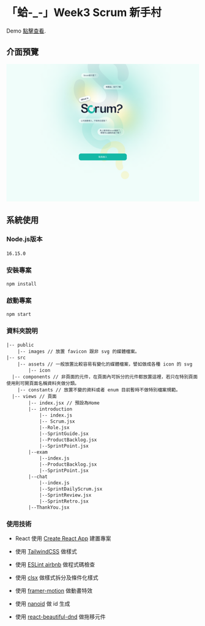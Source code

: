 # 「蛤-_-」Week3 Scrum 新手村

Demo [點擊查看](https://f2e-scrum-frontend-gamma.vercel.app/).

## 介面預覽

![介面預覽](/public/images/readme.png)

## 系統使用

### Node.js版本

`16.15.0`

### 安裝專案

```
npm install
```
### 啟動專案

```
npm start
```

### 資料夾說明
```
|-- public
	|-- images // 放置 favicon 跟非 svg 的媒體檔案。
|-- src
	|-- assets // 一般放置比較容易有變化的媒體檔案，譬如做成各種 icon 的 svg
		|-- icon 
  |-- components // 非頁面的元件，在頁面內可拆分的元件都放置這裡，若只在特別頁面使用則可開頁面名稱資料夾做分類。
	|-- constants // 放置不變的資料或者 enum 目前暫時不做特別檔案規範。
  |-- views // 頁面
		|-- index.jsx // 預設為Home
		|-- introduction
			|-- index.js
			|-- Scrum.jsx
			|--Role.jsx
			|--SprintGuide.jsx
			|--ProductBacklog.jsx
			|--SprintPoint.jsx
		|--exam
			|--index.js
			|--ProductBacklog.jsx
			|--SprintPoint.jsx
		|--chat
			|--index.js
			|--SprintDailyScrum.jsx
			|--SprintReview.jsx
			|--SprintRetro.jsx
		|--ThankYou.jsx
```

### 使用技術

- React
  使用 [Create React App](https://create-react-app.dev/) 建置專案

- 使用 [TailwindCSS](https://tailwindcss.com/) 做樣式

- 使用 [ESLint airbnb](https://github.com/airbnb/javascript/tree/master/packages/eslint-config-airbnb) 做程式碼檢查

- 使用 [clsx](https://github.com/lukeed/clsx) 做樣式拆分及條件化樣式

- 使用 [framer-motion](https://www.framer.com/motion/) 做動畫特效

- 使用 [nanoid](https://github.com/ai/nanoid) 做 id 生成

- 使用 [react-beautiful-dnd](https://github.com/atlassian/react-beautiful-dnd) 做拖移元件


